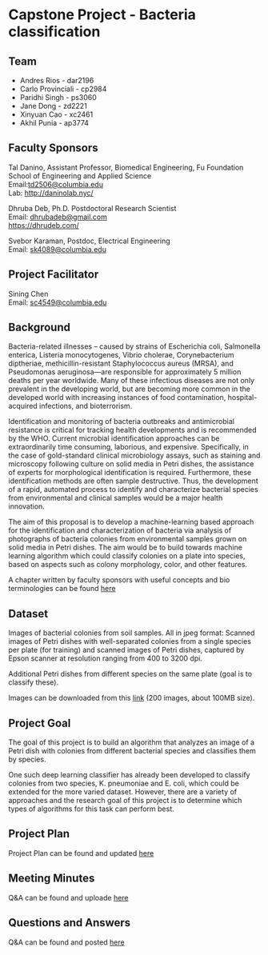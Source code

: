 # Capstone Project - Bacteria classification

## Team
- Andres Rios - dar2196
- Carlo Provinciali	- cp2984
- Paridhi Singh	- ps3060
- Jane Dong	- zd2221
- Xinyuan Cao	- xc2461
- Akhil Punia	- ap3774

## Faculty Sponsors
Tal Danino, Assistant Professor, Biomedical Engineering, Fu Foundation School of Engineering and Applied Science <br>
Email:td2506@columbia.edu <br>
Lab: http://daninolab.nyc/

Dhruba Deb, Ph.D. Postdoctoral Research Scientist <br>
Email: dhrubadeb@gmail.com <br>
https://dhrudeb.com/

Svebor Karaman, Postdoc, Electrical Engineering <br>
Email: sk4089@columbia.edu


## Project Facilitator
Sining Chen <br>
Email: sc4549@columbia.edu

## Background

Bacteria-related illnesses – caused by strains of Escherichia coli, Salmonella enterica, Listeria monocytogenes, Vibrio cholerae, Corynebacterium diptheriae, methicillin-resistant Staphylococcus aureus (MRSA), and Pseudomonas aeruginosa—are responsible for approximately 5 million deaths per year worldwide. Many of these infectious diseases are not only prevalent in the developing world, but are becoming more common in the developed world with increasing instances of food contamination, hospital-acquired infections, and bioterrorism.

Identification and monitoring of bacteria outbreaks and antimicrobial resistance is critical for tracking health developments and is recommended by the WHO. Current microbial identification approaches can be extraordinarily time consuming, laborious, and expensive. Specifically, in the case of gold-standard clinical microbiology assays, such as staining and microscopy following culture on solid media in Petri dishes, the assistance of experts for morphological identification is required. Furthermore, these identification methods are often sample destructive. Thus, the development of a rapid, automated process to identify and characterize bacterial species from environmental and clinical samples would be a major health
innovation. 

The aim of this proposal is to develop a machine-learning based approach for the identification and characterization of bacteria via analysis of photographs of bacteria colonies from environmental samples grown on solid media in Petri dishes. The aim would be to build towards machine learning algorithm which could classify colonies on a plate into species, based on aspects such as colony morphology, color, and other features.

A chapter written by faculty sponsors with useful concepts and bio terminologies can be found [here](https://github.com/deibyrios/bacteria-classification/blob/master/Background%20-%20Domain%20Knowledge/Paper%20on%20Programmable%20Bacteria.pdf)


## Dataset

Images of bacterial colonies from soil samples. All in jpeg format:
Scanned images of Petri dishes with well-separated colonies from a single species per plate (for training) and scanned images of Petri dishes, captured by Epson scanner at resolution ranging from 400 to 3200 dpi.  

Additional Petri dishes from different species on the same plate (goal is to classify these).

Images can be downloaded from this [link](https://drive.google.com/open?id=116Iu8uSJcEYCIJd5cMJmms9B-bvQ5AG4) (200 images, about 100MB size).

## Project Goal 

The goal of this project is to build an algorithm that analyzes an image of a Petri dish
with colonies from different bacterial species and classifies them by species. 

One such deep learning classifier has already been developed to classify colonies from two species, K. pneumoniae and E. coli, which could be extended for the more varied dataset. However, there are a variety of approaches and the research goal of this project is to determine which types of algorithms for this task can perform best.

## Project Plan

Project Plan can be found and updated [here](https://github.com/deibyrios/bacteria-classification/blob/master/Q%26A.md)

## Meeting Minutes

Q&A can be found and uploade [here](https://github.com/deibyrios/bacteria-classification/tree/master/Meeting%20minutes)

## Questions and Answers

Q&A can be found and posted [here](https://github.com/deibyrios/bacteria-classification/blob/master/Q%26A.md)


